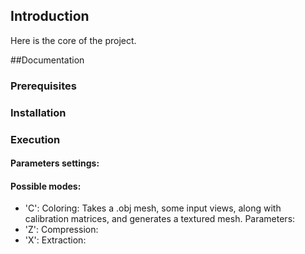 ## Introduction

Here is the core of the project.

##Documentation

### Prerequisites

### Installation

### Execution

#### Parameters settings:

#### Possible modes:
- 'C': Coloring: Takes a .obj mesh, some input views, along with calibration matrices, and generates a textured mesh.
Parameters:
- 'Z': Compression:
- 'X': Extraction:

